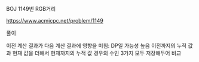 BOJ 1149번 RGB거리

https://www.acmicpc.net/problem/1149

풀이

이전 계산 결과가 다음 계산 결과에 영향을 미침: DP일 가능성 높음
이전까지의 누적 값과 현재 값을 더해서 현재까지의 누적 값 경우의 수인 3가지 모두 저장해두어 비교

